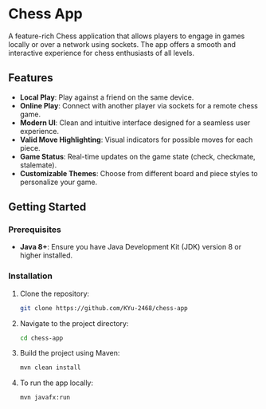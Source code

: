 # Chess App

A feature-rich Chess application that allows players to engage in games locally or over a network using sockets. The app offers a smooth and interactive experience for chess enthusiasts of all levels.

## Features

- **Local Play**: Play against a friend on the same device.
- **Online Play**: Connect with another player via sockets for a remote chess game.
- **Modern UI**: Clean and intuitive interface designed for a seamless user experience.
- **Valid Move Highlighting**: Visual indicators for possible moves for each piece.
- **Game Status**: Real-time updates on the game state (check, checkmate, stalemate).
- **Customizable Themes**: Choose from different board and piece styles to personalize your game.

## Getting Started

### Prerequisites

- **Java 8+**: Ensure you have Java Development Kit (JDK) version 8 or higher installed.

### Installation

1. Clone the repository:
   ```bash
   git clone https://github.com/KYu-2468/chess-app
2. Navigate to the project directory:
   ```bash
   cd chess-app
3. Build the project using Maven:
   ```bash
   mvn clean install
4. To run the app locally:
   ```bash
   mvn javafx:run
